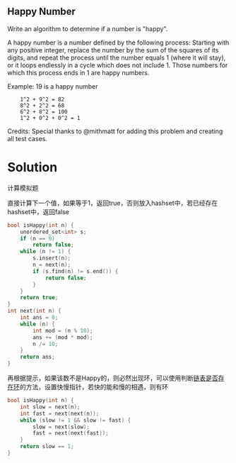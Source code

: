 ## Happy Number
Write an algorithm to determine if a number is "happy".

A happy number is a number defined by the following process: Starting with any positive integer, replace the number by the sum of the squares of its digits, and repeat the process until the number equals 1 (where it will stay), or it loops endlessly in a cycle which does not include 1. Those numbers for which this process ends in 1 are happy numbers.

Example: 19 is a happy number
```
    1^2 + 9^2 = 82
    8^2 + 2^2 = 68
    6^2 + 8^2 = 100
    1^2 + 0^2 + 0^2 = 1
```
Credits:
Special thanks to @mithmatt for adding this problem and creating all test cases.

# Solution

计算模拟题

直接计算下一个值，如果等于1，返回true，否则放入hashset中，若已经存在hashset中，返回false
```cpp
bool isHappy(int n) {
	unordered_set<int> s;
	if (n == 0)
		return false;
	while (n != 1) {
		s.insert(n);
		n = next(n);
		if (s.find(n) != s.end()) {
			return false;
		}
	}
	return true;
}
int next(int n) {
	int ans = 0;
	while (n) {
		int mod = (n % 10);
		ans += (mod * mod);
		n /= 10;
	}
	return ans;
}
```

再根据提示，如果该数不是Happy的，则必然出现环，可以使用判断[链表是否存在环](../LinkedListCycle)的方法，设置快慢指针，若快的能和慢的相遇，则有环

```cpp
bool isHappy(int n) {
	int slow = next(n);
	int fast = next(next(n));
	while (slow != 1 && slow != fast) {
		slow = next(slow);
		fast = next(next(fast));
	}
	return slow == 1;
}
```
